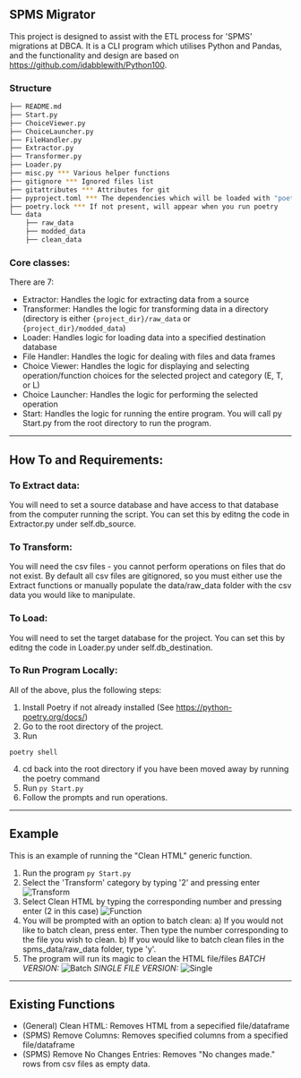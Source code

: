 SPMS Migrator
-----
This project is designed to assist with the ETL process for 'SPMS' migrations at DBCA. It is a CLI program which utilises Python and Pandas, and the functionality and design are based on https://github.com/idabblewith/Python100.


### Structure
  ```sh
  ├── README.md 
  ├── Start.py
  ├── ChoiceViewer.py 
  ├── ChoiceLauncher.py 
  ├── FileHandler.py 
  ├── Extractor.py 
  ├── Transformer.py 
  ├── Loader.py 
  ├── misc.py *** Various helper functions
  ├── gitignore *** Ignored files list
  ├── gitattributes *** Attributes for git
  ├── pyproject.toml *** The dependencies which will be loaded with "poetry shell"
  ├── poetry.lock *** If not present, will appear when you run poetry
  └── data
      ├── raw_data
      ├── modded_data
      ├── clean_data
  ```


### Core classes:
There are 7:
* Extractor: Handles the logic for extracting data from a source
* Transformer: Handles the logic for transforming data in a directory
(directory is either `{project_dir}/raw_data` or `{project_dir}/modded_data`)
* Loader: Handles logic for loading data into a specified destination database
* File Handler: Handles the logic for dealing with files and data frames
* Choice Viewer: Handles the logic for displaying and selecting operation/function choices for the selected project and category (E, T, or L)
* Choice Launcher: Handles the logic for performing the selected operation
* Start: Handles the logic for running the entire program. You will call
py Start.py from the root directory to run the program.


---

## How To and Requirements:


### To Extract data: 
You will need to set a source database and have access to that database from the computer running the script. You can set this by editng the code in Extractor.py under self.db_source.

### To Transform: 
You will need the csv files - you cannot perform operations on files that do not exist. By default all csv files are gitignored, so you must either use the Extract functions or manually populate the data/raw_data folder with the csv data you would like to manipulate.

### To Load: 
You will need to set the target database for the project. You can set this by editng the code in Loader.py under self.db_destination.

### To Run Program Locally: 
All of the above, plus the following steps:
1) Install Poetry if not already installed (See https://python-poetry.org/docs/)
2) Go to the root directory of the project.
3) Run 
```
poetry shell
```
4) cd back into the root directory if you have been moved away by running the poetry command
5) Run 
```py Start.py```
6) Follow the prompts and run operations.


---

## Example

This is an example of running the "Clean HTML" generic function.

1) Run the program 
```py Start.py```
2) Select the 'Transform' category by typing '2' and pressing enter
![Transform](https://github.com/idabblewith/SPMS_Migrator/blob/main/media/select_operation.png?raw=true)
3) Select Clean HTML by typing the corresponding number and pressing enter (2 in this case)
![Function](https://github.com/idabblewith/SPMS_Migrator/blob/main/media/select_function.png?raw=true)
4) You will be prompted with an option to batch clean:
    a) If you would not like to batch clean, press enter. Then type the number corresponding to the file you wish to clean.
    b) If you would like to batch clean files in the spms_data/raw_data folder, type 'y'.
5) The program will run its magic to clean the HTML file/files
*BATCH VERSION:*
![Batch](https://github.com/idabblewith/SPMS_Migrator/blob/main/media/batch_clean.png?raw=true)
*SINGLE FILE VERSION:*
![Single](https://github.com/idabblewith/SPMS_Migrator/blob/main/media/single_clean.png?raw=true)


---

## Existing Functions


* (General) Clean HTML: Removes HTML from a sepecified file/dataframe
* (SPMS) Remove Columns: Removes specified columns from a specified file/dataframe
* (SPMS) Remove No Changes Entries: Removes "No changes made." rows from csv files as empty data.